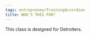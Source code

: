 ```yaml
---
tags: entrepreneurTrainingAccordion
title: WHO'S THIS FOR?
---
```

This class is designed for Detroiters.
